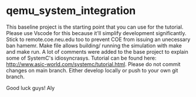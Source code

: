 # qemu_system_integration
This baseline project is the starting point that you can use for the tutorial. Please use Vscode for this because it'll simplify development significantly. Stick to remote.coe.neu.edu too to prevent COE from issuing an unecessary ban hamemr. Make file allows building/ running the simulation with make and make run. A lot of comments were added to the base project to explain some of SystemC's idiosyncrasys. Tutorial can be found here: http://www.asic-world.com/systemc/tutorial.html. 
Please do not commit changes on main branch. Either develop locally or push to your own git branch. 

Good luck guys! 
Aly
